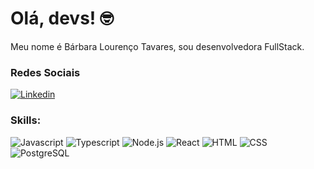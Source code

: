 # Olá, devs!  :nerd_face:

Meu nome é Bárbara Lourenço Tavares, sou desenvolvedora FullStack.

### Redes Sociais
[![Linkedin](https://img.shields.io/badge/barbara%20lourenco%20tavares-0077B5?style=for-the-badge&logo=linkedin&logoColor=white)](https://www.linkedin.com/in/barbara-dev/)

### Skills:
![Javascript](https://img.shields.io/badge/Javascript-282C34?style=flat&logo=javascript)
![Typescript](https://img.shields.io/badge/Typescript-282C34?logo=typescript)
![Node.js](https://img.shields.io/badge/Node.js-282C34?logo=node.js)
![React](https://img.shields.io/badge/React-282C34?logo=react)
![HTML](https://img.shields.io/badge/HTML-282C34?logo=html5)
![CSS](https://img.shields.io/badge/CSS-282C34?logo=css3&logoColor=1572B6)
![PostgreSQL](https://img.shields.io/badge/PostgreSQL-282C34?&logo=postgresql&logoColor=white)

